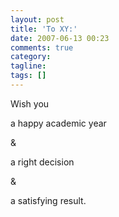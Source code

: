```yaml
---
layout: post
title: 'To XY:'
date: 2007-06-13 00:23
comments: true
category: 
tagline: 
tags: []
---
```

    

Wish you

a happy academic year

&

a right decision

&

a satisfying result.

